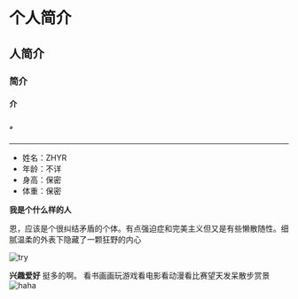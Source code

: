 # 个人简介
## 人简介
### 简介
#### 介
##### 。

***
* 姓名：ZHYR
* 年龄：不详
* 身高：保密
* 体重：保密


**我是个什么样的人**

恩，应该是个很纠结矛盾的个体。有点强迫症和完美主义但又是有些懒散随性。细腻温柔的外表下隐藏了一颗狂野的内心

![try](http://a3.qpic.cn/psb?/V11MP0aD4b0OuR/AgMZqlr1Q065b7tB1OcYImSGBA4T8rpToaeZ2lObqSo!/b/dNoAAAAAAAAA&bo=gAKAAgAAAAAFByQ!&rf=viewer_4)


**兴趣爱好**
挺多的啊。
看书画画玩游戏看电影看动漫看比赛望天发呆散步赏景
![haha](http://a3.qpic.cn/psb?/V11MP0aD4b0OuR/thlcAOQDaU6wjAXApwbzGVrtjXpOIA8TTEEkwzId.a8!/b/dH8BAAAAAAAA&bo=gAJEAwAAAAAFAOY!&rf=viewer_4)


